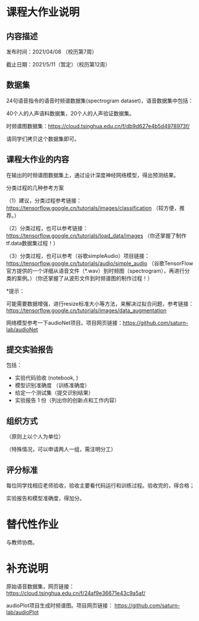 # 课程大作业说明

## 内容描述
发布时间：2021/04/08 （校历第7周）

截止日期：2021/5/11（暂定）（校历第12周）

##  数据集 

24句语音指令的语音时频谱数据集(spectrogram dataset)，语音数据集中包括：

40个人的人声语料数据集，20个人的人声验证数据集。 

时频谱图数据集：https://cloud.tsinghua.edu.cn/f/db9d627e4b5d4978973f/

请同学们拷贝这个数据集即可。

## 课程大作业的内容

在输出的时频谱图数据集上，通过设计深度神经网络模型，得出预测结果。 

分类过程的几种参考方案

（1）建议，分类过程参考链接：https://tensorflow.google.cn/tutorials/images/classification （较方便，推荐。）

（2）分类过程，也可以参考链接：https://tensorflow.google.cn/tutorials/load_data/images  （你还掌握了制作tf.data数据集过程！）

（3）分类过程，也可以参考（谷歌simpleAudio）项目链接：https://tensorflow.google.cn/tutorials/audio/simple_audio
（谷歌TensorFlow官方提供的一个详细从语音文件（*.wav）到时频图（spectrogram），再进行分类的案例。）（你还掌握了从波形文件到时频谱图的制作过程！）

*提示：

可能需要数据增强，进行resize标准大小等方法，来解决过拟合问题，参考链接：https://tensorflow.google.cn/tutorials/images/data_augmentation

网络模型参考一下audioNet项目。项目网页链接：https://github.com/saturn-lab/audioNet 

## 提交实验报告
包括：
- 实验代码验收 (notebook, )
- 模型识别准确度 （训练准确度）
- 给定一个测试集（提交识别结果）
- 实验报告 1 份（列出你的创新点和工作内容）

## 组织方式
（原则上以个人为单位）

（特殊情况，可以申请两人一组，需注明分工）

## 评分标准
每位同学找相应老师验收，验收主要看代码运行和训练过程。验收完的，得合格；

实验报告和模型准确度，得加分。


# 替代性作业
与教师协商。


# 补充说明

原始语音数据集，网页链接：https://cloud.tsinghua.edu.cn/f/24af9e36671e43c9a5af/

audioPlot项目生成时频谱图。项目网页链接： https://github.com/saturn-lab/audioPlot
